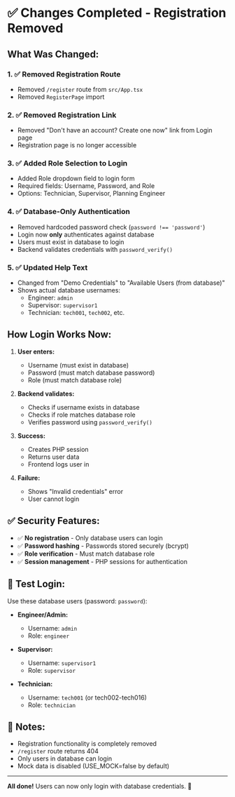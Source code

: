 # ✅ Changes Completed - Registration Removed

## What Was Changed:

### 1. ✅ Removed Registration Route
- Removed `/register` route from `src/App.tsx`
- Removed `RegisterPage` import

### 2. ✅ Removed Registration Link
- Removed "Don't have an account? Create one now" link from Login page
- Registration page is no longer accessible

### 3. ✅ Added Role Selection to Login
- Added Role dropdown field to login form
- Required fields: Username, Password, and Role
- Options: Technician, Supervisor, Planning Engineer

### 4. ✅ Database-Only Authentication
- Removed hardcoded password check (`password !== 'password'`)
- Login now **only** authenticates against database
- Users must exist in database to login
- Backend validates credentials with `password_verify()`

### 5. ✅ Updated Help Text
- Changed from "Demo Credentials" to "Available Users (from database)"
- Shows actual database usernames:
  - Engineer: `admin`
  - Supervisor: `supervisor1`
  - Technician: `tech001`, `tech002`, etc.

## How Login Works Now:

1. **User enters:**
   - Username (must exist in database)
   - Password (must match database password)
   - Role (must match database role)

2. **Backend validates:**
   - Checks if username exists in database
   - Checks if role matches database role
   - Verifies password using `password_verify()`

3. **Success:**
   - Creates PHP session
   - Returns user data
   - Frontend logs user in

4. **Failure:**
   - Shows "Invalid credentials" error
   - User cannot login

## ✅ Security Features:

- ✅ **No registration** - Only database users can login
- ✅ **Password hashing** - Passwords stored securely (bcrypt)
- ✅ **Role verification** - Must match database role
- ✅ **Session management** - PHP sessions for authentication

## 🧪 Test Login:

Use these database users (password: `password`):

- **Engineer/Admin:**
  - Username: `admin`
  - Role: `engineer`

- **Supervisor:**
  - Username: `supervisor1`
  - Role: `supervisor`

- **Technician:**
  - Username: `tech001` (or tech002-tech016)
  - Role: `technician`

## 📝 Notes:

- Registration functionality is completely removed
- `/register` route returns 404
- Only users in database can login
- Mock data is disabled (USE_MOCK=false by default)

---

**All done!** Users can now only login with database credentials. 🎉

